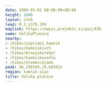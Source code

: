 ```yaml
---
date: 1900-01-01 00:00:00+00:00
height: 1666
layout: stub
lead: M_3_1378.JPG
maplink: https://mapzs.projekti.si/poi/836
name: VelikaPlanina
nearby:
- /hikes/svprimoz_kamnik
- /hikes/kamniskivrh
- /hikes/kranjskareber
- /hikes/kamniskosedlo
- /hikes/klemencajama
peak: 46.298105,14.643921
region: kamnik-alps
title: Velika planina
---
```

